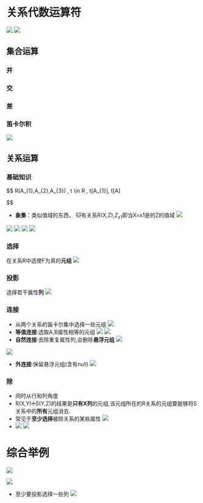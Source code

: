 # 关系代数运算符
![](Attachments/Pasted%20image%2020220529104540.png)
![](Attachments/Pasted%20image%2020220526165116.png)
## 集合运算
### 并
### 交
### 差
### 笛卡尔积
![](Attachments/Pasted%20image%2020220528001124.png)
## 关系运算
### 基础知识
$$
R(A_{1},A_{2},A_{3}) , 
t \in R ,
t[A_{1}],
t[A]

$$
- **象集**：类似值域的东西，
🐱有关系R(X,Z),$Z_{x1}$即当X=x1是的Z的值域
![](Attachments/Pasted%20image%2020220528002303.png)

![](Attachments/Pasted%20image%2020220528001411.png)
![](Attachments/Pasted%20image%2020220528001449.png)
![](Attachments/Pasted%20image%2020220528001932.png)
![](Attachments/Pasted%20image%2020220528001939.png)
### 选择
在关系R中选使F为真的**元组**
![](Attachments/Pasted%20image%2020220526165335.png)
### 投影
选择若干属性**列**
![](Attachments/Pasted%20image%2020220526165350.png)
### 连接
- 从两个关系的笛卡尔集中选择一些元组
![](Attachments/Pasted%20image%2020220528002703.png)
- **等值连接**:选取A,B属性相等的元组
![](Attachments/Pasted%20image%2020220528002815.png)
![](Attachments/Pasted%20image%2020220526165422.png)
- **自然连接**:去除重复属性列,会删除**悬浮元组**
![](Attachments/Pasted%20image%2020220528002948.png)

![](Attachments/Pasted%20image%2020220526165432.png)
- **外连接**:保留悬浮元组(含有null)
![](Attachments/Pasted%20image%2020220528003247.png)
### 除
- 同时从行和列角度
- R(X,Y)➗S(Y,Z)的结果是**只有X列**的元组,该元组所在的R关系的元组要能够将S关系中的**所有**元组消去.
- 常见于**至少选择**被除关系的某些属性
![](Attachments/Pasted%20image%2020220526165454.png)
- ![](Attachments/Pasted%20image%2020220528004148.png)
![](Attachments/Pasted%20image%2020220528004205.png)
# 综合举例
![](Attachments/capture-2022-05-28-00-57-08.jpg)

![](Attachments/Pasted%20image%2020220528010007.png)
- 至少要投影选择一些列
![](Attachments/Pasted%20image%2020220529110323.png)